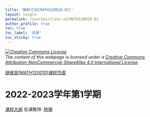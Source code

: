 ```yaml
---
title: '解析几何[MATH120010.02]'
layout: single
permalink: /courses/class-id/MATH120010-02
author_profile: true
toc: true
toc_label: '目录'
toc_sticky: true
---
```



<div class='notice--warning'>
	<p><i><a rel='license' href='http://creativecommons.org/licenses/by-nc-sa/4.0/'><img alt='Creative Commons License' style='border-width:0' src='https://i.creativecommons.org/l/by-nc-sa/4.0/88x31.png' /></a><br /> The content of this webpage is licensed under a <a rel='license' href='http://creativecommons.org/licenses/by-nc-sa/4.0/'>Creative Commons Attribution-NonCommercial-ShareAlike 4.0 International License</a>.</i></p>
</div>

<a href='https://fdu-math.github.io/courses/MATH120010'>链接至[MATH120010]课程页面</a>

# 2022-2023学年第1学期
<a href='https://fdu-math.github.io/courses/syllabus/MATH120010.02-2022-2023-1 (Encrypted).pdf'>课程大纲</a>
任课教师: <a href='https://fdu-math.github.io/teachers/杨翎'>杨翎</a>
